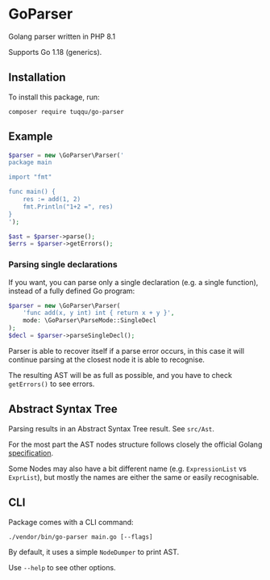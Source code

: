 # GoParser
Golang parser written in PHP 8.1

Supports Go 1.18 (generics).

## Installation
To install this package, run:

```
composer require tuqqu/go-parser
```

## Example
```php
$parser = new \GoParser\Parser('
package main

import "fmt"

func main() {
    res := add(1, 2)
    fmt.Println("1+2 =", res)
}
');

$ast = $parser->parse();
$errs = $parser->getErrors();
```

### Parsing single declarations
If you want, you can parse only a single declaration (e.g. a single function), instead of a fully defined Go program:
```php
$parser = new \GoParser\Parser(
    'func add(x, y int) int { return x + y }', 
    mode: \GoParser\ParseMode::SingleDecl
);
$decl = $parser->parseSingleDecl();
```

Parser is able to recover itself if a parse error occurs, in this case it will continue parsing at the closest node it is able to recognise.

The resulting AST will be as full as possible, and you have to check `getErrors()` to see errors.


## Abstract Syntax Tree

Parsing results in an Abstract Syntax Tree result. See `src/Ast`.

For the most part the AST nodes structure follows closely the official Golang [specification][1].

Some Nodes may also have a bit different name (e.g. `ExpressionList` vs `ExprList`), but mostly the names are either the same or easily recognisable.

## CLI
Package comes with a CLI command:

```
./vendor/bin/go-parser main.go [--flags]
```

By default, it uses a simple `NodeDumper` to print AST.

Use `--help` to see other options.

[1]: https://go.dev/ref/spec